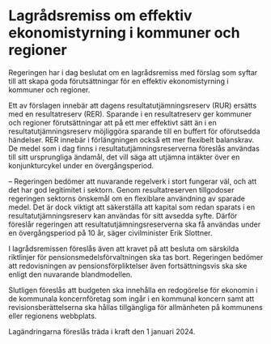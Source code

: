 # Lagrådsremiss om effektiv ekonomistyrning i kommuner och regioner

Regeringen har i dag beslutat om en lagrådsremiss med förslag som syftar till att skapa goda förutsättningar för en effektiv ekonomistyrning i kommuner och regioner.

Ett av förslagen innebär att dagens resultatutjämningsreserv (RUR) ersätts med en resultatreserv (RER). Sparande i en resultatreserv ger kommuner och regioner förutsättningar att på ett mer effektivt sätt än i en resultatutjämningsreserv möjliggöra sparande till en buffert för oförutsedda händelser. RER innebär i förlängningen också ett mer flexibelt balanskrav. De medel som i dag finns i resultatutjämningsreserverna föreslås användas till sitt ursprungliga ändamål, det vill säga att utjämna intäkter över en konjunkturcykel under en övergångsperiod.

– Regeringen bedömer att nuvarande regelverk i stort fungerar väl, och att det har god legitimitet i sektorn. Genom resultatreserven tillgodoser regeringen sektorns önskemål om en flexiblare användning av sparade medel. Det är dock viktigt att säkerställa att kapital som redan sparats i en resultatutjämningsreserv kan användas för sitt avsedda syfte. Därför föreslår regeringen att resultatutjämningsreserverna ska få användas under en övergångsperiod på 10 år, säger civilminister Erik Slottner.

I lagrådsremissen föreslås även att kravet på att besluta om särskilda riktlinjer för pensionsmedelsförvaltningen ska tas bort. Regeringen bedömer att redovisningen av pensionsförpliktelser även fortsättningsvis ska ske enligt den nuvarande blandmodellen.

Slutligen föreslås att budgeten ska innehålla en redogörelse för ekonomin i de kommunala koncernföretag som ingår i en kommunal koncern samt att revisionsberättelserna ska hållas tillgängliga för allmänheten på kommunens eller regionens webbplats.

Lagändringarna föreslås träda i kraft den 1 januari 2024.

